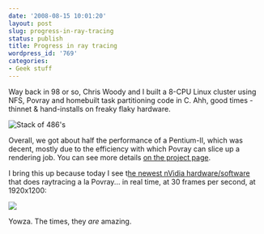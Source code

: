 ```yaml
---
date: '2008-08-15 10:01:20'
layout: post
slug: progress-in-ray-tracing
status: publish
title: Progress in ray tracing
wordpress_id: '769'
categories:
- Geek stuff
---
```


Way back in 98 or so, Chris Woody and I built a 8-CPU Linux cluster using NFS, Povray and homebuilt task partitioning code in C. Ahh, good times - thinnet & hand-installs on freaky flaky hardware. 

![Stack of 486\'s](http://www.phfactor.net/clusterfsck/pile.jpg)

Overall, we got about half the performance of a Pentium-II, which was decent, mostly due to the efficiency with which Povray can slice up a rendering job. You can see more details [on the project page](http://www.phfactor.net/clusterfsck/).

I bring this up because today I see t[he newest nVidia hardware/software](http://www.hothardware.com/News/NVIDIA-Shows-Interactive-Ray-Tracing-on-GPUs/) that does raytracing a la Povray... in real time, at 30 frames per second, at 1920x1200:

[![](http://fnord.phfactor.net/wp-content/uploads/2008/08/big_nvidia_rt_demo2-450x253.jpg)](http://fnord.phfactor.net/wp-content/uploads/2008/08/big_nvidia_rt_demo2.jpg)

Yowza. The times, they _are_ amazing.
